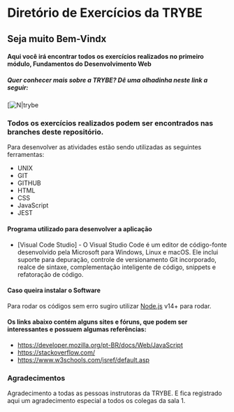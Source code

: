# Diretório de Exercícios da TRYBE 
## Seja muito Bem-Vindx 
#### Aqui você irá encontrar todos os exercícios realizados no primeiro módulo, Fundamentos do Desenvolvimento Web
##### Quer conhecer mais sobre a TRYBE? Dê uma olhadinha neste link a seguir:
[![N|trybe](https://res.cloudinary.com/practicaldev/image/fetch/s--Eg8INSNe--/c_fill,f_auto,fl_progressive,h_320,q_auto,w_320/https://dev-to-uploads.s3.amazonaws.com/uploads/organization/profile_image/5302/26258239-4ac6-4d28-b94c-ba6d3f9eabc2.png)

### Todos os exercícios realizados podem ser encontrados nas branches deste repositório.

Para desenvolver as atividades estão sendo utilizadas as seguintes ferramentas:
- UNIX
- GIT
- GITHUB
- HTML
- CSS
- JavaScript
- JEST

#### Programa utilizado para desenvolver a aplicação 
- [Visual Code Studio] - O Visual Studio Code é um editor de código-fonte desenvolvido pela Microsoft para Windows, Linux e macOS. Ele inclui suporte para depuração, controle de versionamento Git incorporado, realce de sintaxe, complementação inteligente de código, snippets e refatoração de código.

#### Caso queira instalar o Software
Para rodar os códigos sem erro sugiro utilizar [Node.js](https://nodejs.org/) v14+ para rodar.

#### Os links abaixo contém alguns sites e fóruns, que podem ser interessantes e possuem algumas referências:
- https://developer.mozilla.org/pt-BR/docs/Web/JavaScript
- https://stackoverflow.com/
- https://www.w3schools.com/jsref/default.asp

### Agradecimentos
  Agradecimento a todas as pessoas instrutoras da TRYBE. E fica registrado aqui um agradecimento especial a todos os colegas da sala 1.
